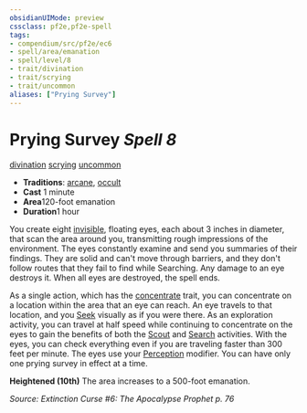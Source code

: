 ```yaml
---
obsidianUIMode: preview
cssclass: pf2e,pf2e-spell
tags:
- compendium/src/pf2e/ec6
- spell/area/emanation
- spell/level/8
- trait/divination
- trait/scrying
- trait/uncommon
aliases: ["Prying Survey"]
---
```

# Prying Survey *Spell 8*   
[divination](../../rules/traits/divination.md)  [scrying](../../rules/traits/scrying.md)  [uncommon](../../rules/traits/uncommon.md)  

- **Traditions**: [arcane](../../rules/traits/arcane.md), [occult](../../rules/traits/occult.md)
- **Cast** 1 minute 
- **Area**120-foot emanation
- **Duration**1 hour

You create eight [invisible](../../rules/conditions.md#Invisible), floating eyes, each about 3 inches in diameter, that scan the area around you, transmitting rough impressions of the environment. The eyes constantly examine and send you summaries of their findings. They are solid and can't move through barriers, and they don't follow routes that they fail to find while Searching. Any damage to an eye destroys it. When all eyes are destroyed, the spell ends.

As a single action, which has the [concentrate](../../rules/traits/concentrate.md) trait, you can concentrate on a location within the area that an eye can reach. An eye travels to that location, and you [Seek](../../rules/actions/seek.md) visually as if you were there. As an exploration activity, you can travel at half speed while continuing to concentrate on the eyes to gain the benefits of both the [Scout](../../rules/actions/scout.md) and [Search](../../rules/actions/search.md) activities. With the eyes, you can check everything even if you are traveling faster than 300 feet per minute. The eyes use your [Perception](../skills.md#Perception) modifier. You can have only one prying survey in effect at a time.

**Heightened (10th)** The area increases to a 500-foot emanation.

*Source: Extinction Curse #6: The Apocalypse Prophet p. 76*